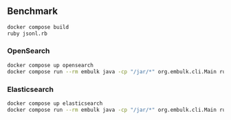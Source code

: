 ## Benchmark

```sh
docker compose build
ruby jsonl.rb
```

### OpenSearch

```sh
docker compose up opensearch
docker compose run --rm embulk java -cp "/jar/*" org.embulk.cli.Main run -b /embulk /bench/opensearch.yml
```

### Elasticsearch

```sh
docker compose up elasticsearch
docker compose run --rm embulk java -cp "/jar/*" org.embulk.cli.Main run -b /embulk /bench/elasticsearch.yml
```
